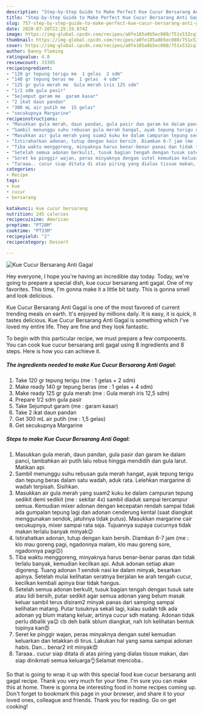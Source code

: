 ```yaml
---
description: "Step-by-Step Guide to Make Perfect Kue Cucur Bersarang Anti Gagal"
title: "Step-by-Step Guide to Make Perfect Kue Cucur Bersarang Anti Gagal"
slug: 757-step-by-step-guide-to-make-perfect-kue-cucur-bersarang-anti-gagal
date: 2020-07-28T22:25:19.874Z
image: https://img-global.cpcdn.com/recipes/a0fe185a8b5ec080/751x532cq70/kue-cucur-bersarang-anti-gagal-foto-resep-utama.jpg
thumbnail: https://img-global.cpcdn.com/recipes/a0fe185a8b5ec080/751x532cq70/kue-cucur-bersarang-anti-gagal-foto-resep-utama.jpg
cover: https://img-global.cpcdn.com/recipes/a0fe185a8b5ec080/751x532cq70/kue-cucur-bersarang-anti-gagal-foto-resep-utama.jpg
author: Danny Fleming
ratingvalue: 4.8
reviewcount: 33395
recipeingredient:
- "120 gr tepung terigu me  1 gelas  2 sdm"
- "140 gr tepung beras me  1 gelas  4 sdm"
- "125 gr gula merah me  Gula merah iris 125 sdm"
- "1/2 sdm gula pasir"
- "Sejumput garam me  garam kasar"
- "2 ikat daun pandan"
- "300 mL air putih me  15 gelas"
- "secukupnya Margarine"
recipeinstructions:
- "Masukkan gula merah, daun pandan, gula pasir dan garam ke dalam panci, tambahkan air putih lalu rebus hingga mendidih dan gula larut. Matikan api."
- "Sambil menunggu suhu rebusan gula merah hangat, ayak tepung terigu dan tepung beras dalam satu wadah, aduk rata. Lelehkan margarine di wadah terpisah. Sisihkan."
- "Masukkan air gula merah yang suam2 kuku ke dalam campuran tepung sedikit demi sedikit (me : sekitar 4x) sambil diaduk sampai tercampur semua. Kemudian mixer adonan dengan kecepatan rendah sampai tidak ada gumpalan tepung lagi dan adonan cenderung kental (saat diangkat menggunakan sendok, jatuhnya tidak putus). Masukkan margarine cair secukupnya, mixer sampai rata saja. Tujuannya supaya cucurnya tidak makan terlalu banyak minyak😉"
- "Istirahatkan adonan, tutup dengan kain bersih. Diamkan 6-7 jam (me : klo mau goreng pagi, ngadonnya malam, klo mau goreng sore, ngadonnya pagi😉)"
- "Tiba waktu menggoreng, minyaknya harus benar-benar panas dan tidak terlalu banyak, kemudian kecilkan api. Aduk adonan setiap akan digoreng. Tuang adonan 1 sendok nasi ke dalam minyak, besarkan apinya. Setelah mulai kelihatan seratnya berjalan ke arah tengah cucur, kecilkan kembali apinya biar tidak hangus."
- "Setelah semua adonan berkulit, tusuk bagian tengah dengan tusuk sate atau lidi bersih, putar sedikit agar semua adonan yang belum masak keluar sambil terus disiram2 minyak panas dari samping sampai kelihatan matang. Putar tusuknya sekali lagi, kalau sudah tdk ada adonan yg blum matang keluar, artinya cucur sdh matang. Adonan tidak perlu dibalik ya😉 cb deh balik sblum diangkat, nah loh kelihatan bentuk topinya kan😍"
- "Seret ke pinggir wajan, peras minyaknya dengan sutel kemudian keluarkan dan letakkan di tirus. Lakukan hal yang sama sampai adonan habis. Dan... benar2 irit minyak😍"
- "Taraaa.. cucur siap ditata di atas piring yang dialas tissue makan, dan siap dinikmati semua keluarga👌Selamat mencoba.."
categories:
- Recipe
tags:
- kue
- cucur
- bersarang

katakunci: kue cucur bersarang 
nutrition: 245 calories
recipecuisine: American
preptime: "PT28M"
cooktime: "PT33M"
recipeyield: "2"
recipecategory: Dessert

---
```



![Kue Cucur Bersarang Anti Gagal](https://img-global.cpcdn.com/recipes/a0fe185a8b5ec080/751x532cq70/kue-cucur-bersarang-anti-gagal-foto-resep-utama.jpg)

Hey everyone, I hope you're having an incredible day today. Today, we're going to prepare a special dish, kue cucur bersarang anti gagal. One of my favorites. This time, I'm gonna make it a little bit tasty. This is gonna smell and look delicious.

Kue Cucur Bersarang Anti Gagal is one of the most favored of current trending meals on earth. It's enjoyed by millions daily. It is easy, it is quick, it tastes delicious. Kue Cucur Bersarang Anti Gagal is something which I've loved my entire life. They are fine and they look fantastic.




To begin with this particular recipe, we must prepare a few components. You can cook kue cucur bersarang anti gagal using 8 ingredients and 8 steps. Here is how you can achieve it.

<!--inarticleads1-->

##### The ingredients needed to make Kue Cucur Bersarang Anti Gagal:

1. Take 120 gr tepung terigu (me : 1 gelas + 2 sdm)
1. Make ready 140 gr tepung beras (me : 1 gelas + 4 sdm)
1. Make ready 125 gr gula merah (me : Gula merah iris 12,5 sdm)
1. Prepare 1/2 sdm gula pasir
1. Take Sejumput garam (me : garam kasar)
1. Take 2 ikat daun pandan
1. Get 300 mL air putih (me : 1,5 gelas)
1. Get secukupnya Margarine




<!--inarticleads2-->

##### Steps to make Kue Cucur Bersarang Anti Gagal:

1. Masukkan gula merah, daun pandan, gula pasir dan garam ke dalam panci, tambahkan air putih lalu rebus hingga mendidih dan gula larut. Matikan api.
1. Sambil menunggu suhu rebusan gula merah hangat, ayak tepung terigu dan tepung beras dalam satu wadah, aduk rata. Lelehkan margarine di wadah terpisah. Sisihkan.
1. Masukkan air gula merah yang suam2 kuku ke dalam campuran tepung sedikit demi sedikit (me : sekitar 4x) sambil diaduk sampai tercampur semua. Kemudian mixer adonan dengan kecepatan rendah sampai tidak ada gumpalan tepung lagi dan adonan cenderung kental (saat diangkat menggunakan sendok, jatuhnya tidak putus). Masukkan margarine cair secukupnya, mixer sampai rata saja. Tujuannya supaya cucurnya tidak makan terlalu banyak minyak😉
1. Istirahatkan adonan, tutup dengan kain bersih. Diamkan 6-7 jam (me : klo mau goreng pagi, ngadonnya malam, klo mau goreng sore, ngadonnya pagi😉)
1. Tiba waktu menggoreng, minyaknya harus benar-benar panas dan tidak terlalu banyak, kemudian kecilkan api. Aduk adonan setiap akan digoreng. Tuang adonan 1 sendok nasi ke dalam minyak, besarkan apinya. Setelah mulai kelihatan seratnya berjalan ke arah tengah cucur, kecilkan kembali apinya biar tidak hangus.
1. Setelah semua adonan berkulit, tusuk bagian tengah dengan tusuk sate atau lidi bersih, putar sedikit agar semua adonan yang belum masak keluar sambil terus disiram2 minyak panas dari samping sampai kelihatan matang. Putar tusuknya sekali lagi, kalau sudah tdk ada adonan yg blum matang keluar, artinya cucur sdh matang. Adonan tidak perlu dibalik ya😉 cb deh balik sblum diangkat, nah loh kelihatan bentuk topinya kan😍
1. Seret ke pinggir wajan, peras minyaknya dengan sutel kemudian keluarkan dan letakkan di tirus. Lakukan hal yang sama sampai adonan habis. Dan... benar2 irit minyak😍
1. Taraaa.. cucur siap ditata di atas piring yang dialas tissue makan, dan siap dinikmati semua keluarga👌Selamat mencoba..




So that is going to wrap it up with this special food kue cucur bersarang anti gagal recipe. Thank you very much for your time. I'm sure you can make this at home. There is gonna be interesting food in home recipes coming up. Don't forget to bookmark this page in your browser, and share it to your loved ones, colleague and friends. Thank you for reading. Go on get cooking!
